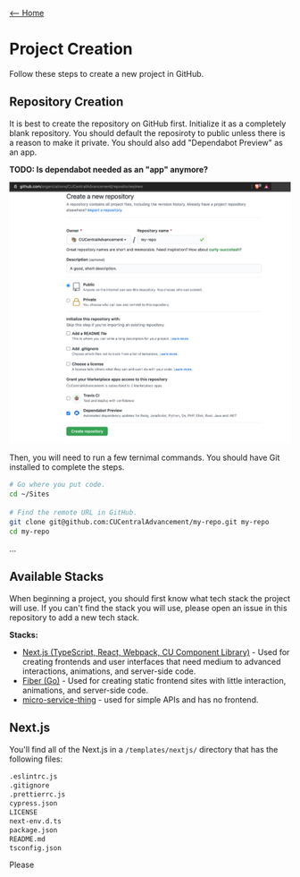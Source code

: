 [<-- Home](/readme.md)

# Project Creation

Follow these steps to create a new project in GitHub.

## Repository Creation

It is best to create the repository on GitHub first. Initialize it as a completely blank repository. You should default
the reposiroty to public unless there is a reason to make it private. You should also add "Dependabot Preview" as an app.

**TODO: Is dependabot needed as an "app" anymore?** 

![screenshot](../../assets/project-creation.png)

Then, you will need to run a few ternimal commands. You should have Git installed to complete the steps.

```bash
# Go where you put code.
cd ~/Sites

# Find the remote URL in GitHub.
git clone git@github.com:CUCentralAdvancement/my-repo.git my-repo
cd my-repo
```

...

## Available Stacks

When beginning a project, you should first know what tech stack the project will use. If you can't 
find the stack you will use, please open an issue in this repository to add a new tech stack.

**Stacks:**
- [Next.js (TypeScript, React, Webpack, CU Component Library)](#next.js) - Used for creating frontends and 
user interfaces that need medium to advanced interactions, animations, and server-side code.
- [Fiber (Go)](#fiber) - Used for creating static frontend sites with little interaction, animations,
and server-side code.
- [micro-service-thing](#) - used for simple APIs and has no frontend.

## Next.js

You'll find all of the  Next.js in a `/templates/nextjs/` directory that has the following files:

```
.eslintrc.js
.gitignore
.prettierrc.js
cypress.json
LICENSE
next-env.d.ts
package.json
README.md
tsconfig.json
```

Please
